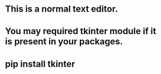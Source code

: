 # This is a normal text editor.
# You may required tkinter module if it is present in your packages.
# pip install tkinter